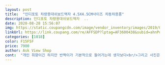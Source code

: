 ```yaml
---
layout: post 
title:  "인디포토 차량용대쉬보드액자 4.5X4.5CM사이즈 차동차용품" 
description: 인디포토 차량용대쉬보드액자  ..
date: 2020-08-28 15:56:07 
img: https://static.coupangcdn.com/image/vendor_inventory/images/2019/03/05/14/7/7ff3b99c-8072-47a1-83db-7c8d1bc2f90f.jpg 
linkUrl: https://link.coupang.com/re/AFFSDP?lptag=AF3600438&subid=ahnPublicAsk&pageKey=171764208&itemId=491071825&vendorItemId=4242890669&traceid=V0-113-cdbf575dfc5c6e09 
categories: [1018] 
color: F15F5F 
price: 7900 
author: Ask View Shop 
cont:  "개인 취향이긴 하지만 반짝이가 기본적으로 들어가는데 생각보다<br/>그리고 사진은 본래 사진보다 조금 어둡게 출력되니 감안하고 쨍하고<br/>나름 괞잖음 , 나중에 사진 질리면 또 바꿔야징 .<br/><br/>너무 기대이상으로 만족스러워서 평남겨봅니당^^<br/>반짝이가 쎄네요 저는 없거나 반짝이 좀더 자잘하게 들어가는게 나은거같아요!<br/>밝은사진 맑은날찍은사진 뽑는게 더이쁠것같아요!<br/>배송도 완전빠르고 판매자님 너무친절하세요굳!!!<br/>사진에 펄이들어가서 은은한펄이 반짝반짝 너무이뻐요♡<br/>선물용으로도 아주조을거같아요^^<br/>원래후기잘  안남기는데  액자도너무맘에들고<br/>이쁘게제작해주셔서 너무감사해요♡<br/>잘쓸게요 감사합니다!<br/>전체적으로 예뻐요 깔끔하고! 싼티가 안나서 좋네요<br/>" 
---
```

